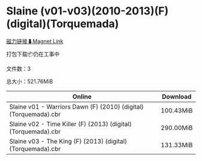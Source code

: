 # Slaine (v01-v03)(2010-2013)(F)(digital)(Torquemada)

[磁力链接⬇Magnet Link](magnet:?xt=urn:btih:bcde1b0669164f36a8d742257c02bf54aeba5722&dn=Slaine%20%28v01-v03%29%282010-2013%29%28F%29%28digital%29%28Torquemada%29)

打包下载📦仍在工事中

文件数：3

总大小：521.76MiB

Online | Download
--- | ---
Slaine v01 - Warriors Dawn (F) (2010) (digital) (Torquemada).cbr | 100.43MiB
Slaine v02 - Time Killer (F) (2013) (digital) (Torquemada).cbr | 290.00MiB
Slaine v03 - The King (F) (2013) (digital) (Torquemada).cbr | 131.33MiB